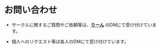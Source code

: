 <!-- # Special thanks to:

- [Hexo Shoka theme](https://github.com/amehime/hexo-theme-shoka) for providing design inspiration

- [Astro Fuwari template](https://github.com/saicaca/fuwari) for providing the main design concept and part of the implementation -->


# お問い合わせ

- サークルに関するご質問やご依頼等は、[**りーん**](https://x.com/rein_13424?s=21&t=HgKqcnVyxch9ihDE10UdoA) のDMにて受け付けています。

- 個人へのリクエスト等は各人のDMにて受け付けています。